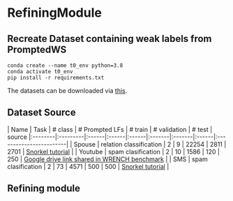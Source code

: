 # RefiningModule

## Recreate Dataset containing weak labels from PromptedWS
```
conda create --name t0_env python=3.8 
conda activate t0_env
pip install -r requirements.txt
```
The datasets can be downloaded via [this](https://drive.google.com/drive/folders/1NbK7gq3pPn6HKy6CTF7pI3ivrHUT5kfR?usp=sharing).
## Dataset Source
| Name | Task | # class | # Prompted LFs | # train | # validation | # test | source
|:--------|:---------|:------|:------|:------|:-------|:-------|:------|:------------------------|
| Spouse | relation classification | 2 | 9 | 22254 | 2811         | 2701   | [Snorkel tutorial](https://github.com/snorkel-team/snorkel-tutorials/tree/master/spouse) | 
| Youtube | spam clasification | 2 | 10 | 1586 | 120          | 250    | [Google drive link shared in WRENCH benchmark](https://drive.google.com/drive/folders/19p_BsGsF_JuriiQV4RB6qH3wcZXcvWGa) | 
| SMS | spam clasification | 2 | 73 | 4571 | 500          | 500    | [Snorkel tutorial](https://github.com/snorkel-team/snorkel-tutorials/tree/master/spam) | 






## Refining module
